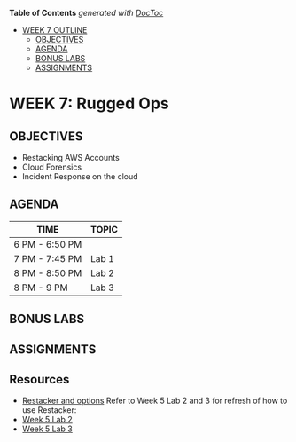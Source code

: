 <!-- START doctoc generated TOC please keep comment here to allow auto update -->
<!-- DON'T EDIT THIS SECTION, INSTEAD RE-RUN doctoc TO UPDATE -->
**Table of Contents**  *generated with [DocToc](https://github.com/thlorenz/doctoc)*

- [WEEK 7 OUTLINE](#week-7-outline)
  - [OBJECTIVES](#objectives)
  - [AGENDA](#agenda)
  - [BONUS LABS](#bonus-labs)
  - [ASSIGNMENTS](#assignments)

<!-- END doctoc generated TOC please keep comment here to allow auto update -->

# WEEK 7: Rugged Ops

## OBJECTIVES
- Restacking AWS Accounts
- Cloud Forensics
- Incident Response on the cloud

## AGENDA
TIME | TOPIC
---|---
6 PM - 6:50 PM | 
7 PM - 7:45 PM | Lab 1
8 PM - 8:50 PM | Lab 2
8 PM - 9 PM | Lab 3

## BONUS LABS


## ASSIGNMENTS

## Resources
- [Restacker and options](https://github.com/devsecops/restacker)
Refer to Week 5 Lab 2 and 3 for refresh of how to use Restacker:
- [Week 5 Lab 2](../../Week-5/labs/LAB-2.md)
- [Week 5 Lab 3](../../Week-5/labs/LAB-3.md)
